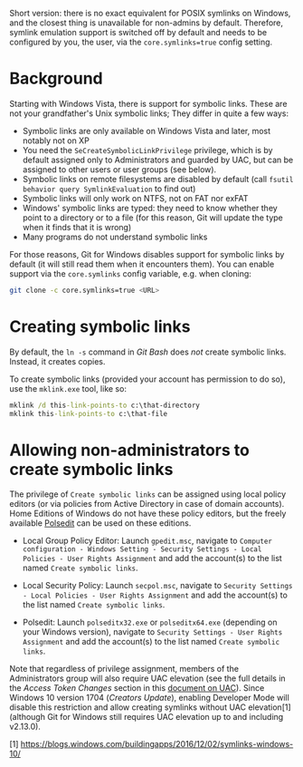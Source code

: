 Short version: there is no exact equivalent for POSIX symlinks on Windows, and the closest thing is unavailable for non-admins by default. Therefore, symlink emulation support is switched off by default and needs to be configured by you, the user, via the `core.symlinks=true` config setting.

# Background

Starting with Windows Vista, there is support for symbolic links. These are not your grandfather's Unix symbolic links; They differ in quite a few ways:

- Symbolic links are only available on Windows Vista and later, most notably not on XP
- You need the `SeCreateSymbolicLinkPrivilege` privilege, which is by default assigned only to Administrators and guarded by UAC, but can be assigned to other users or user groups (see below).
- Symbolic links on remote filesystems are disabled by default (call `fsutil behavior query SymlinkEvaluation` to find out)
- Symbolic links will only work on NTFS, not on FAT nor exFAT
- Windows' symbolic links are typed: they need to know whether they point to a directory or to a file (for this reason, Git will update the type when it finds that it is wrong)
- Many programs do not understand symbolic links

For those reasons, Git for Windows disables support for symbolic links by default (it will still read them when it encounters them). You can enable support via the `core.symlinks` config variable, e.g. when cloning:

```sh
git clone -c core.symlinks=true <URL>
```

# Creating symbolic links

By default, the `ln -s` command in *Git Bash* does *not* create symbolic links. Instead, it creates copies.

To create symbolic links (provided your account has permission to do so), use the `mklink.exe` tool, like so:

```cmd
mklink /d this-link-points-to c:\that-directory
mklink this-link-points-to c:\that-file
```

# Allowing non-administrators to create symbolic links

The privilege of `Create symbolic links` can be assigned using local policy editors (or via policies from Active Directory in case of domain accounts). Home Editions of Windows do not have these policy editors, but the freely available [Polsedit](http://www.southsoftware.com) can be used on these editions. 

- Local Group Policy Editor: Launch `gpedit.msc`, navigate to `Computer configuration - Windows Setting - Security Settings - Local Policies - User Rights Assignment` and add the account(s) to the list named `Create symbolic links`.

- Local Security Policy: Launch `secpol.msc`, navigate to `Security Settings - Local Policies - User Rights Assignment` and add the account(s) to the list named  `Create symbolic links`.

- Polsedit: Launch `polseditx32.exe` or `polseditx64.exe` (depending on your Windows version), navigate to `Security Settings - User Rights Assignment` and add the account(s) to the list named `Create symbolic links`.

Note that regardless of privilege assignment, members of the Administrators group will also require UAC elevation (see the full details in the *Access Token Changes* section in this [document on UAC](https://msdn.microsoft.com/en-us/library/bb530410.aspx)). Since Windows 10 version 1704 (*Creators Update*), enabling Developer Mode will disable this restriction and allow creating symlinks without UAC elevation[1] (although Git for Windows still requires UAC elevation up to and including v2.13.0).

[1] https://blogs.windows.com/buildingapps/2016/12/02/symlinks-windows-10/